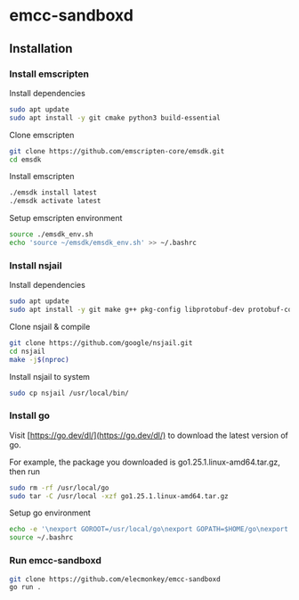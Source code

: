 # emcc-sandboxd

## Installation

### Install emscripten

Install dependencies

```bash
sudo apt update
sudo apt install -y git cmake python3 build-essential
```

Clone emscripten

```bash
git clone https://github.com/emscripten-core/emsdk.git
cd emsdk
```

Install emscripten

```bash
./emsdk install latest
./emsdk activate latest
```

Setup emscripten environment

```bash
source ./emsdk_env.sh
echo 'source ~/emsdk/emsdk_env.sh' >> ~/.bashrc
```

### Install nsjail

Install dependencies

```bash
sudo apt update
sudo apt install -y git make g++ pkg-config libprotobuf-dev protobuf-compiler libnl-3-dev libnl-genl-3-dev libcap-dev libtool-bin libnl-route-3-dev flex bison
```

Clone nsjail & compile

```bash
git clone https://github.com/google/nsjail.git
cd nsjail
make -j$(nproc)
```

Install nsjail to system

```bash
sudo cp nsjail /usr/local/bin/
```

### Install go

Visit [https://go.dev/dl/](https://go.dev/dl/) to download the latest version of go.

For example, the package you downloaded is go1.25.1.linux-amd64.tar.gz, then run

```bash
sudo rm -rf /usr/local/go
sudo tar -C /usr/local -xzf go1.25.1.linux-amd64.tar.gz
```

Setup go environment

```bash
echo -e '\nexport GOROOT=/usr/local/go\nexport GOPATH=$HOME/go\nexport PATH=$PATH:$GOROOT/bin:$GOPATH/bin' >> ~/.bashrc
source ~/.bashrc
```

### Run emcc-sandboxd

```bash
git clone https://github.com/elecmonkey/emcc-sandboxd
go run .
```